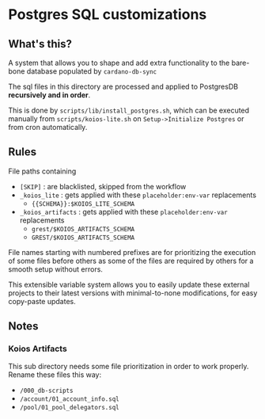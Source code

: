 # Postgres SQL customizations

## What's this?

A system that allows you to shape and add extra functionality to the bare-bone database populated by `cardano-db-sync`

The sql files in this directory are processed and applied to PostgresDB **recursively and in order**. 

This is done by `scripts/lib/install_postgres.sh`, which can be executed manually from `scripts/koios-lite.sh` on `Setup->Initialize Postgres` or from cron automatically.

## Rules

File paths containing
- `[SKIP]` : are blacklisted, skipped from the workflow
- `_koios_lite`      : gets applied with these `placeholder:env-var` replacements
    - `{{SCHEMA}}:$KOIOS_LITE_SCHEMA`
- `_koios_artifacts` : gets applied with these `placeholder:env-var` replacements
    - `grest/$KOIOS_ARTIFACTS_SCHEMA`
    - `GREST/$KOIOS_ARTIFACTS_SCHEMA`

File names starting with numbered prefixes are for prioritizing the execution of some files before others as some of the files are required by others for a smooth setup without errors.

This extensible variable system allows you to easily update these external projects to their latest versions with minimal-to-none modifications, for easy copy-paste updates.

## Notes

### Koios Artifacts

This sub directory needs some file prioritization in order to work properly. Rename these files this way: 

- `/000_db-scripts`
- `/account/01_account_info.sql`
- `/pool/01_pool_delegators.sql`